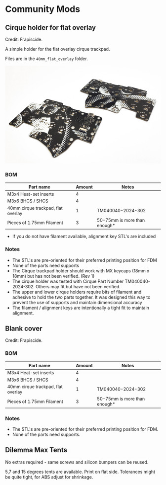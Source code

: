 # Community Mods

## Cirque holder for flat overlay

Credit: Frapiscide.

A simple holder for the flat overlay cirque trackpad.

Files are in the `40mm_flat_overlay` folder.

![](../../pics/1i.jpg)

### BOM

| Part name               | Amount | Notes               |
| ----------------------- | ------ | --------------------------- |
| M3x4 Heat-set inserts           | 4     |  |
| M3x6 BHCS / SHCS | 4      |          |
| 40mm cirque trackpad, flat overlay | 1      | TM040040-2024-302         |
| Pieces of 1.75mm Filament | 3      | 50-75mm is more than enough*        |

* If you do not have filament available, alignment key STL's are included

### Notes

- The STL's are pre-oriented for their preferred printing position for FDM
- None of the parts need supports
- The Cirque trackpad holder should work with MX keycaps (18mm x 18mm) but has not been verified. (Rev 1)
- The cirque holder was tested with Cirque Part Number TM040040-2024-302. Others may fit but have not been verified.
- The upper and lower cirque holders require bits of filament and adhesive to hold the two parts together. It was designed this way to prevent the use of supports and maintain dimensional accuracy
- The filament / alignment keys are intentionally a tight fit to maintain alignment.

## Blank cover

Credit: Frapiscide.

### BOM

| Part name               | Amount | Notes               |
| ----------------------- | ------ | --------------------------- |
| M3x4 Heat-set inserts           | 4     |  |
| M3x6 BHCS / SHCS | 4      |          |
| 40mm cirque trackpad, flat overlay | 1      | TM040040-2024-302         |
| Pieces of 1.75mm Filament | 3      | 50-75mm is more than enough*        |


### Notes
- The STL's are pre-oriented for their preferred printing position for FDM.
- None of the parts need supports.

## Dilemma Max Tents
No extras required - same screws and silicon bumpers can be reused.

5,7 and 15 degrees tents are available. Print on flat side. Tolerances might be quite tight, for ABS adjust for shrinkage.
